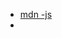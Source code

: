 - <a href=https://developer.mozilla.org/zh-CN/docs/Learn/Getting_started_with_the_web/JavaScript_basics> mdn -js </a>
-